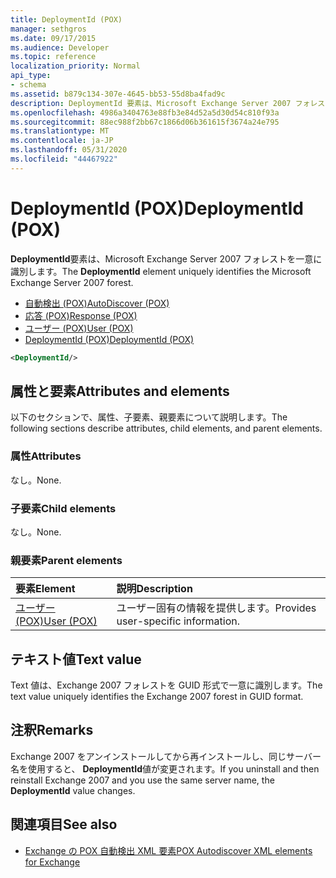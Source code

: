 ```yaml
---
title: DeploymentId (POX)
manager: sethgros
ms.date: 09/17/2015
ms.audience: Developer
ms.topic: reference
localization_priority: Normal
api_type:
- schema
ms.assetid: b879c134-307e-4645-bb53-55d8ba4fad9c
description: DeploymentId 要素は、Microsoft Exchange Server 2007 フォレストを一意に識別します。
ms.openlocfilehash: 4986a3404763e88fb3e84d52a5d30d54c810f93a
ms.sourcegitcommit: 88ec988f2bb67c1866d06b361615f3674a24e795
ms.translationtype: MT
ms.contentlocale: ja-JP
ms.lasthandoff: 05/31/2020
ms.locfileid: "44467922"
---
```

# <a name="deploymentid-pox"></a><span data-ttu-id="577d8-103">DeploymentId (POX)</span><span class="sxs-lookup"><span data-stu-id="577d8-103">DeploymentId (POX)</span></span>

<span data-ttu-id="577d8-104">**DeploymentId**要素は、Microsoft Exchange Server 2007 フォレストを一意に識別します。</span><span class="sxs-lookup"><span data-stu-id="577d8-104">The **DeploymentId** element uniquely identifies the Microsoft Exchange Server 2007 forest.</span></span> 
  
- [<span data-ttu-id="577d8-105">自動検出 (POX)</span><span class="sxs-lookup"><span data-stu-id="577d8-105">AutoDiscover (POX)</span></span>](autodiscover-pox.md)  
- [<span data-ttu-id="577d8-106">応答 (POX)</span><span class="sxs-lookup"><span data-stu-id="577d8-106">Response (POX)</span></span>](response-pox.md) 
- [<span data-ttu-id="577d8-107">ユーザー (POX)</span><span class="sxs-lookup"><span data-stu-id="577d8-107">User (POX)</span></span>](user-pox.md)  
- [<span data-ttu-id="577d8-108">DeploymentId (POX)</span><span class="sxs-lookup"><span data-stu-id="577d8-108">DeploymentId (POX)</span></span>](deploymentid-pox.md)
  
```xml
<DeploymentId/>
```

## <a name="attributes-and-elements"></a><span data-ttu-id="577d8-109">属性と要素</span><span class="sxs-lookup"><span data-stu-id="577d8-109">Attributes and elements</span></span>

<span data-ttu-id="577d8-110">以下のセクションで、属性、子要素、親要素について説明します。</span><span class="sxs-lookup"><span data-stu-id="577d8-110">The following sections describe attributes, child elements, and parent elements.</span></span>
  
### <a name="attributes"></a><span data-ttu-id="577d8-111">属性</span><span class="sxs-lookup"><span data-stu-id="577d8-111">Attributes</span></span>

<span data-ttu-id="577d8-112">なし。</span><span class="sxs-lookup"><span data-stu-id="577d8-112">None.</span></span>
  
### <a name="child-elements"></a><span data-ttu-id="577d8-113">子要素</span><span class="sxs-lookup"><span data-stu-id="577d8-113">Child elements</span></span>

<span data-ttu-id="577d8-114">なし。</span><span class="sxs-lookup"><span data-stu-id="577d8-114">None.</span></span>
  
### <a name="parent-elements"></a><span data-ttu-id="577d8-115">親要素</span><span class="sxs-lookup"><span data-stu-id="577d8-115">Parent elements</span></span>

|<span data-ttu-id="577d8-116">**要素**</span><span class="sxs-lookup"><span data-stu-id="577d8-116">**Element**</span></span>|<span data-ttu-id="577d8-117">**説明**</span><span class="sxs-lookup"><span data-stu-id="577d8-117">**Description**</span></span>|
|:-----|:-----|
|[<span data-ttu-id="577d8-118">ユーザー (POX)</span><span class="sxs-lookup"><span data-stu-id="577d8-118">User (POX)</span></span>](user-pox.md) <br/> |<span data-ttu-id="577d8-119">ユーザー固有の情報を提供します。</span><span class="sxs-lookup"><span data-stu-id="577d8-119">Provides user-specific information.</span></span>  <br/> |
   
## <a name="text-value"></a><span data-ttu-id="577d8-120">テキスト値</span><span class="sxs-lookup"><span data-stu-id="577d8-120">Text value</span></span>

<span data-ttu-id="577d8-121">Text 値は、Exchange 2007 フォレストを GUID 形式で一意に識別します。</span><span class="sxs-lookup"><span data-stu-id="577d8-121">The text value uniquely identifies the Exchange 2007 forest in GUID format.</span></span>
  
## <a name="remarks"></a><span data-ttu-id="577d8-122">注釈</span><span class="sxs-lookup"><span data-stu-id="577d8-122">Remarks</span></span>

<span data-ttu-id="577d8-123">Exchange 2007 をアンインストールしてから再インストールし、同じサーバー名を使用すると、 **DeploymentId**値が変更されます。</span><span class="sxs-lookup"><span data-stu-id="577d8-123">If you uninstall and then reinstall Exchange 2007 and you use the same server name, the **DeploymentId** value changes.</span></span> 
  
## <a name="see-also"></a><span data-ttu-id="577d8-124">関連項目</span><span class="sxs-lookup"><span data-stu-id="577d8-124">See also</span></span>

- [<span data-ttu-id="577d8-125">Exchange の POX 自動検出 XML 要素</span><span class="sxs-lookup"><span data-stu-id="577d8-125">POX Autodiscover XML elements for Exchange</span></span>](pox-autodiscover-xml-elements-for-exchange.md)

